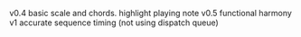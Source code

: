v0.4 basic scale and chords. highlight playing note
v0.5 functional harmony
v1 accurate sequence timing (not using dispatch queue)
